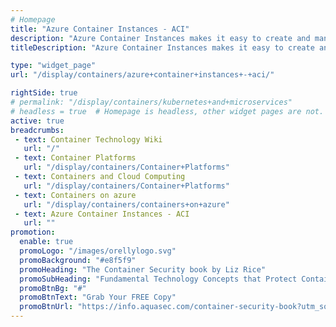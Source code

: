 ```yaml
---
# Homepage
title: "Azure Container Instances - ACI"
description: "Azure Container Instances makes it easy to create and manage containers in Azure, without having to provision virtual machines or adopt a higher-level service. This page gathers resources about the advantages of Azure Container Instances, including tutorials and examples."
titleDescription: "Azure Container Instances makes it easy to create and manage containers in Azure, without having to provision <a href='/display/containers/containers+vs+virtual+machines'>virtual machines</a> or adopt a higher-level service. This page gathers resources about the advantages of Azure Container Instances, including tutorials and examples." 

type: "widget_page"
url: "/display/containers/azure+container+instances+-+aci/" 

rightSide: true 
# permalink: "/display/containers/kubernetes+and+microservices"
# headless = true  # Homepage is headless, other widget pages are not.
active: true
breadcrumbs:
 - text: Container Technology Wiki
   url: "/"
 - text: Container Platforms
   url: "/display/containers/Container+Platforms"
 - text: Containers and Cloud Computing
   url: "/display/containers/Container+Platforms"
 - text: Containers on azure
   url: "/display/containers/containers+on+azure"
 - text: Azure Container Instances - ACI
   url: ""
promotion:
  enable: true
  promoLogo: "/images/orellylogo.svg"
  promoBackground: "#e8f5f9"
  promoHeading: "The Container Security book by Liz Rice"
  promoSubHeading: "Fundamental Technology Concepts that Protect Containerized Applications"
  promoBtnBg: "#"
  promoBtnText: "Grab Your FREE Copy"
  promoBtnUrl: "https://info.aquasec.com/container-security-book?utm_source=wiki"
---
```


